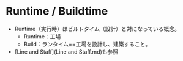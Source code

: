 Runtime / Buildtime
=================================================================
- Runtime（実行時）はビルトタイム（設計）と対になっている概念。
  - Runtime：工場
  - Build：ランタイム==工場を設計し、建築すること。
- [Line and Staff](Line and Staff.md)も参照